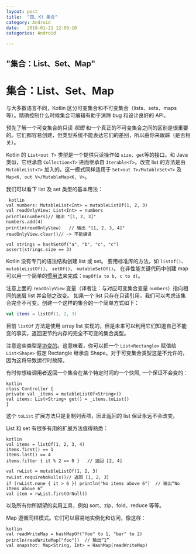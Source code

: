```yaml
---
layout: post
title:  "四、Kt 集合"
category: Android
date:   2018-01-21 12:09:10
categories: Android

---
```

"集合：List、Set、Map"
---

# 集合：List、Set、Map

与大多数语言不同，Kotlin 区分可变集合和不可变集合（lists、sets、maps 等）。精确控制什么时候集合可编辑有助于消除 bug 和设计良好的 API。

预先了解一个可变集合的只读 _视图_ 和一个真正的不可变集合之间的区别是很重要的。它们都容易创建，但类型系统不能表达它们的差别，所以由你来跟踪（是否相关）。

Kotlin 的 `List<out T>` 类型是一个提供只读操作如 `size`、`get`等的接口。和 Java 类似，它继承自 `Collection<T>` 进而继承自 `Iterable<T>`。改变 list 的方法是由 `MutableList<T>` 加入的。这一模式同样适用于 `Set<out T>/MutableSet<T>` 及 `Map<K, out V>/MutableMap<K, V>`。

我们可以看下 list 及 set 类型的基本用法：

	 kotlin
	val numbers: MutableList<Int> = mutableListOf(1, 2, 3)
	val readOnlyView: List<Int> = numbers
	println(numbers)// 输出 "[1, 2, 3]"
	numbers.add(4)
	println(readOnlyView)   // 输出 "[1, 2, 3, 4]"
	readOnlyView.clear()// -> 不能编译
	
	val strings = hashSetOf("a", "b", "c", "c")
	assert(strings.size == 3)


Kotlin 没有专门的语法结构创建 list 或 set。 要用标准库的方法，如
`listOf()`、 `mutableListOf()`、 `setOf()`、 `mutableSetOf()`。
在非性能关键代码中创建 map 可以用一个简单的[惯用法](idioms.html#只读-map)来完成：`mapOf(a to b, c to d)`。

注意上面的 `readOnlyView` 变量（译者注：与对应可变集合变量 `numbers`）指向相同的底层 list 并会随之改变。 如果一个 list 只存在只读引用，我们可以考虑该集合完全不可变。创建一个这样的集合的一个简单方式如下：

``` kotlin
val items = listOf(1, 2, 3)
```

目前 `listOf` 方法是使用 array list 实现的，但是未来可以利用它们知道自己不能变的事实，返回更节约内存的完全不可变的集合类型。

注意这些类型是[协变的](generics.html#型变)。这意味着，你可以把一个 `List<Rectangle>` 赋值给 `List<Shape>` 假定 Rectangle 继承自 Shape。对于可变集合类型这是不允许的，因为这将导致运行时故障。

有时你想给调用者返回一个集合在某个特定时间的一个快照, 一个保证不会变的：

	kotlin
	class Controller {
	private val _items = mutableListOf<String>()
	val items: List<String> get() = _items.toList()
	}


这个 `toList` 扩展方法只是复制列表项，因此返回的 list 保证永远不会改变。

List 和 set 有很多有用的扩展方法值得熟悉：

	kotlin
	val items = listOf(1, 2, 3, 4)
	items.first() == 1
	items.last() == 4
	items.filter { it % 2 == 0 }   // 返回 [2, 4]
	
	val rwList = mutableListOf(1, 2, 3)
	rwList.requireNoNulls()// 返回 [1, 2, 3]
	if (rwList.none { it > 6 }) println("No items above 6")  // 输出“No items above 6”
	val item = rwList.firstOrNull()


以及所有你所期望的实用工具，例如 sort、zip、fold、reduce 等等。

Map 遵循同样模式。它们可以容易地实例化和访问，像这样：

    kotlin
    val readWriteMap = hashMapOf("foo" to 1, "bar" to 2)
    println(readWriteMap["foo"])  // 输出“1”
    val snapshot: Map<String, Int> = HashMap(readWriteMap)
